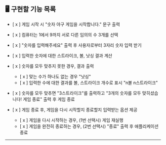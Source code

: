 
## 🖥️ 구현할 기능 목록

- [ x ] 게임 시작 시 "숫자 야구 게임을 시작합니다." 문구 출력

- [ x ] 컴퓨터는 1에서 9까지 서로 다른 임의의 수 3개를 선택

- [ x ] "숫자를 입력해주세요" 출력 후 사용자로부터 3자리 숫자 입력 받기

- [ x ] 입력한 숫자에 대한 스트라이크, 볼, 낫싱 결과 계산

- [ x ] 숫자를 모두 맞추지 못한 경우, 결과 출력
    - [ x ] 맞는 수가 하나도 없는 경우 "낫싱"
    - [ x ] 입력한 수에 대한 결과를 볼, 스트라이크 개수로 표시 "n볼 n스트라이크"

- [ x ] 숫자를 모두 맞추면 "3스트라이크"를 출력하고 "3개의 숫자를 모두 맞히셨습니다! 게임 종료" 출력 후 게임 종료

- [ x ] 게임 종료 후, 게임을 다시 시작할지 종료할지 입력받는 옵션 제공
    - [ x ] 게임을 다시 시작하는 경우, (1번 선택시) 게임 재실행
    - [ x ] 게임을 완전히 종료하는 경우, (2번 선택시) "종료" 출력 후 애플리케이션 종료

---